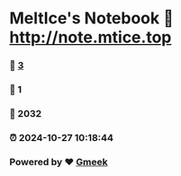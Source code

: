 # MeltIce's Notebook :link: http://note.mtice.top 
### :page_facing_up: [3](http://note.mtice.top/tag.html) 
### :speech_balloon: 1 
### :hibiscus: 2032 
### :alarm_clock: 2024-10-27 10:18:44 
### Powered by :heart: [Gmeek](https://github.com/Meekdai/Gmeek)
